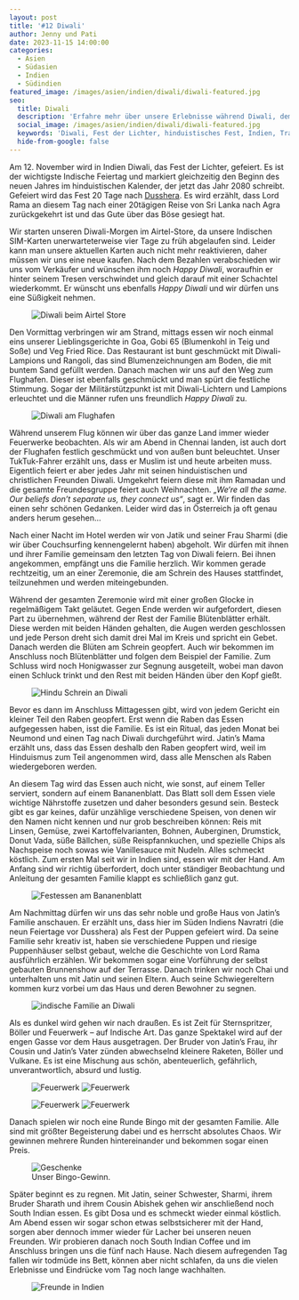 ```yaml
---
layout: post
title: '#12 Diwali'
author: Jenny und Pati
date: 2023-11-15 14:00:00
categories:
  - Asien
  - Südasien
  - Indien
  - Südindien
featured_image: /images/asien/indien/diwali/diwali-featured.jpg
seo:
  title: Diwali
  description: 'Erfahre mehr über unsere Erlebnisse während Diwali, dem wichtigsten hinduistischen Fest in Indien, mit traditionellen Ritualen, festlichem Essen und gemeinschaftlichem Feuerwerk.'
  social_image: /images/asien/indien/diwali/diwali-featured.jpg
  keywords: 'Diwali, Fest der Lichter, hinduistisches Fest, Indien, Traditionen in Indien, indische Rituale'
  hide-from-google: false
---
```

Am 12. November wird in Indien Diwali, das Fest der Lichter, gefeiert. Es ist der wichtigste Indische Feiertag und markiert gleichzeitig den Beginn des neuen Jahres im hinduistischen Kalender, der jetzt das Jahr 2080 schreibt. Gefeiert wird das Fest 20 Tage nach [Dusshera](jaipur). Es wird erzählt, dass Lord Rama an diesem Tag nach einer 20tägigen Reise von Sri Lanka nach Agra zurückgekehrt ist und das Gute über das Böse gesiegt hat. 

Wir starten unseren Diwali-Morgen im Airtel-Store, da unsere Indischen SIM-Karten unerwarteterweise vier Tage zu früh abgelaufen sind. Leider kann man unsere aktuellen Karten auch nicht mehr reaktivieren, daher müssen wir uns eine neue kaufen. Nach dem Bezahlen verabschieden wir uns vom Verkäufer und wünschen ihm noch *Happy Diwali*, woraufhin er hinter seinem Tresen verschwindet und gleich darauf mit einer Schachtel wiederkommt. Er wünscht uns ebenfalls *Happy Diwali* und wir dürfen uns eine Süßigkeit nehmen.

<figure class="img1">
 	<img src="/images/asien/indien/diwali/diwali-5.jpg" alt="Diwali beim Airtel Store">
</figure>

Den Vormittag verbringen wir am Strand, mittags essen wir noch einmal eins unserer Lieblingsgerichte in Goa, Gobi 65 (Blumenkohl in Teig und Soße) und Veg Fried Rice. Das Restaurant ist bunt geschmückt mit Diwali-Lampions und Rangoli, das sind Blumenzeichnungen am Boden, die mit buntem Sand gefüllt werden. Danach machen wir uns auf den Weg zum Flughafen. Dieser ist ebenfalls geschmückt und man spürt die festliche Stimmung. Sogar der Militärstützpunkt ist mit Diwali-Lichtern und Lampions erleuchtet und die Männer rufen uns freundlich *Happy Diwali* zu. 

<figure class="img1">
 	<img src="/images/asien/indien/diwali/diwali-10.jpg" alt="Diwali am Flughafen">
</figure>

Während unserem Flug können wir über das ganze Land immer wieder Feuerwerke beobachten. Als wir am Abend in Chennai landen, ist auch dort der Flughafen festlich geschmückt und von außen bunt beleuchtet. Unser TukTuk-Fahrer erzählt uns, dass er Muslim ist und heute arbeiten muss. Eigentlich feiert er aber jedes Jahr mit seinen hinduistischen und christlichen Freunden Diwali. Umgekehrt feiern diese mit ihm Ramadan und die gesamte Freundesgruppe feiert auch Weihnachten. *„We‘re all the same. Our beliefs don’t separate us, they connect us“*, sagt er. Wir finden das einen sehr schönen Gedanken. Leider wird das in Österreich ja oft genau anders herum gesehen…

Nach einer Nacht im Hotel werden wir von Jatik und seiner Frau Sharmi (die wir über Couchsurfing kennengelernt haben) abgeholt. Wir dürfen mit ihnen und ihrer Familie gemeinsam den letzten Tag von Diwali feiern. Bei ihnen angekommen, empfängt uns die Familie herzlich. Wir kommen gerade rechtzeitig, um an einer Zeremonie, die am Schrein des Hauses stattfindet, teilzunehmen und werden miteingebunden.

Während der gesamten Zeremonie wird mit einer großen Glocke in regelmäßigem Takt geläutet. Gegen Ende werden wir aufgefordert, diesen Part zu übernehmen, während der Rest der Familie Blütenblätter erhält. Diese werden mit beiden Händen gehalten, die Augen werden geschlossen und jede Person dreht sich damit drei Mal im Kreis und spricht ein Gebet. Danach werden die Blüten am Schrein geopfert. Auch wir bekommen im Anschluss noch Blütenblätter und folgen dem Beispiel der Familie. Zum Schluss wird noch Honigwasser zur Segnung ausgeteilt, wobei man davon einen Schluck trinkt und den Rest mit beiden Händen über den Kopf gießt.

<figure class="img1">
 	<img src="/images/asien/indien/diwali/diwali-11.jpg" alt="Hindu Schrein an Diwali">
</figure>

Bevor es dann im Anschluss Mittagessen gibt, wird von jedem Gericht ein kleiner Teil den Raben geopfert. Erst wenn die Raben das Essen aufgegessen haben, isst die Familie. Es ist ein Ritual, das jeden Monat bei Neumond und einen Tag nach Diwali durchgeführt wird. Jatin’s Mama erzählt uns, dass das Essen deshalb den Raben geopfert wird, weil im Hinduismus zum Teil angenommen wird, dass alle Menschen als Raben wiedergeboren werden.

An diesem Tag wird das Essen auch nicht, wie sonst, auf einem Teller serviert, sondern auf einem Bananenblatt. Das Blatt soll dem Essen viele wichtige Nährstoffe zusetzen und daher besonders gesund sein. Besteck gibt es gar keines, dafür unzählige verschiedene Speisen, von denen wir den Namen nicht kennen und nur grob beschreiben können: Reis mit Linsen, Gemüse, zwei Kartoffelvarianten, Bohnen, Auberginen, Drumstick, Donut Vada, süße Bällchen, süße Reispfannkuchen, und spezielle Chips als Nachspeise noch sowas wie Vanillesauce mit Nudeln. Alles schmeckt köstlich. Zum ersten Mal seit wir in Indien sind, essen wir mit der Hand. Am Anfang sind wir richtig überfordert, doch unter ständiger Beobachtung und Anleitung der gesamten Familie klappt es schließlich ganz gut.

<figure class="img1">
 	<img src="/images/asien/indien/diwali/diwali-4.jpg" alt="Festessen am Bananenblatt">
</figure>

Am Nachmittag dürfen wir uns das sehr noble und große Haus von Jatin’s Familie anschauen. Er erzählt uns, dass hier im Süden Indiens Navratri (die neun Feiertage vor Dusshera) als Fest der Puppen gefeiert wird. Da seine Familie sehr kreativ ist, haben sie verschiedene Puppen und riesige Puppenhäuser selbst gebaut, welche die Geschichte von Lord Rama ausführlich erzählen. Wir bekommen sogar eine Vorführung der selbst gebauten Brunnenshow auf der Terrasse. Danach trinken wir noch Chai und unterhalten uns mit Jatin und seinen Eltern. Auch seine Schwiegereltern kommen kurz vorbei um das Haus und deren Bewohner zu segnen.

<figure class="img1">
 	<img src="/images/asien/indien/diwali/diwali-featured.jpg" alt="indische Familie an Diwali">
</figure>

Als es dunkel wird gehen wir nach draußen. Es ist Zeit für Sternspritzer, Böller und Feuerwerk – auf Indische Art. Das ganze Spektakel wird auf der engen Gasse vor dem Haus ausgetragen. Der Bruder von Jatin’s Frau, ihr Cousin und Jatin’s Vater zünden abwechselnd kleinere Raketen, Böller und Vulkane. Es ist eine Mischung aus schön, abenteuerlich, gefährlich, unverantwortlich, absurd und lustig. 

<figure class="img2">
 	<img src="/images/asien/indien/diwali/diwali-3.jpg" alt="Feuerwerk">
  <img src="/images/asien/indien/diwali/diwali-8.jpg" alt="Feuerwerk">
</figure>
<figure class="img2">
 	<img src="/images/asien/indien/diwali/diwali-7.jpg" alt="Feuerwerk">
  <img src="/images/asien/indien/diwali/diwali-6.jpg" alt="Feuerwerk">
</figure>


Danach spielen wir noch eine Runde Bingo mit der gesamten Familie. Alle sind mit größter Begeisterung dabei und es herrscht absolutes Chaos. Wir gewinnen mehrere Runden hintereinander und bekommen sogar einen Preis.

<figure class="img1">
 	<img src="/images/asien/indien/diwali/diwali-9.jpg" alt="Geschenke">
  <figcaption>Unser Bingo-Gewinn.</figcaption>
</figure>

Später beginnt es zu regnen. Mit Jatin, seiner Schwester, Sharmi, ihrem Bruder Sharath und ihrem Cousin Abishek gehen wir anschließend noch South Indian essen. Es gibt Dosa und es schmeckt wieder einmal köstlich. Am Abend essen wir sogar schon etwas selbstsicherer mit der Hand, sorgen aber dennoch immer wieder für Lacher bei unseren neuen Freunden. Wir probieren danach noch South Indian Coffee und im Anschluss bringen uns die fünf nach Hause. Nach diesem aufregenden Tag fallen wir todmüde ins Bett, können aber nicht schlafen, da uns die vielen Erlebnisse und Eindrücke vom Tag noch lange wachhalten. 

<figure class="img1">
 	<img src="/images/asien/indien/diwali/diwali-2.jpg" alt="Freunde in Indien">
</figure>